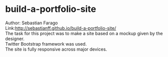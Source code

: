 # build-a-portfolio-site
Author: Sebastian Farago </br>
Link:http://sebastianff.github.io/build-a-portfolio-site/</br>
The task for this project was to make a site based on a mockup given by the designer.</br>
Twitter Bootstrap framework was used.</br>
The site is fully responsive across major devices.</br>
